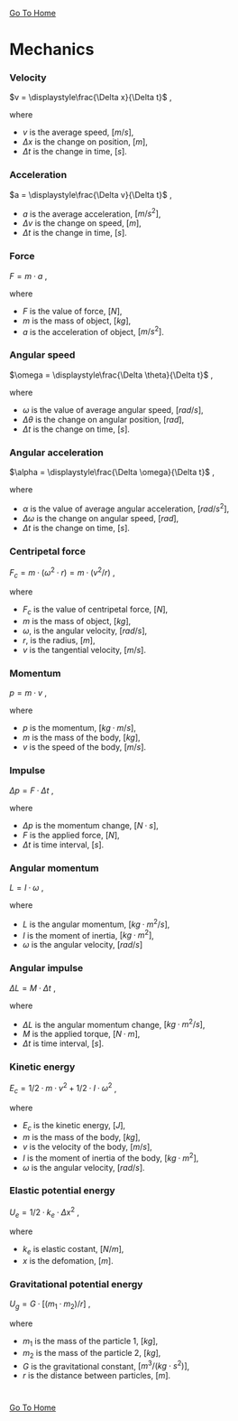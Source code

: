 [Go To Home](https://github.com/melchiorrecaruso/ADimPas)

# Mechanics

### Velocity

$v = \displaystyle\frac{\Delta x}{\Delta t}$ ,

where

- $v$ is the average speed, $[m/s]$,
- $\Delta x$ is the change on position, $[m]$,
- $\Delta t$ is the change in time, $[s]$.

### Acceleration

$a = \displaystyle\frac{\Delta v}{\Delta t}$ ,

- $a$ is the average acceleration, $[m/s^2]$,
- $\Delta v$ is the change on speed, $[m]$,
- $\Delta t$ is the change in time, $[s]$.

### Force

$F = m·a$ ,

where

- $F$ is the value of force, $[N]$,
- $m$ is the mass of object, $[kg]$,
- $a$ is the acceleration of object, $[m/s^2]$.

### Angular speed

$\omega = \displaystyle\frac{\Delta \theta}{\Delta t}$ ,

where

- $\omega$ is the value of average angular speed, $[rad/s]$,
- $\Delta \theta$ is the change on angular position, $[rad]$,
- $\Delta t$ is the change on time, $[s]$.

### Angular acceleration

$\alpha = \displaystyle\frac{\Delta \omega}{\Delta t}$ ,

where

- $\alpha$ is the value of average angular acceleration, $[rad/s^2]$,
- $\Delta \omega$ is the change on angular speed, $[rad]$,
- $\Delta t$ is the change on time, $[s]$.

### Centripetal force

$F_c = m·(ω^2·r) = m·(v^2/r)$ ,

where

- $F_c$ is the value of centripetal force, $[N]$,
- $m$ is the mass of object, $[kg]$,
- $ω$, is the angular velocity, $[rad/s]$,
- $r$, is the radius, $[m]$,
- $v$ is the tangential velocity, $[m/s]$.

### Momentum

$p = m·v$ ,

where

- $p$ is the momentum, $[kg·m/s]$,
- $m$ is the mass of the body, $[kg]$,
- $v$ is the speed of the body, $[m/s]$.

### Impulse

$Δp = F·Δt$ ,

where

- $Δp$ is the momentum change, $[N·s]$,
- $F$ is the applied force, $[N]$, 
- $Δt$ is time interval, $[s]$.

### Angular momentum

$L = I·ω$ ,

where

- $L$ is the angular momentum, $[kg·m^2/s]$,
- $I$ is the moment of inertia, $[kg·m^2]$,
- $ω$ is the angular velocity, $[rad/s]$

### Angular impulse

$ΔL = M·Δt$ ,

where

- $ΔL$ is the angular momentum change, $[kg·m^2/s]$,
- $M$ is the applied torque, $[N·m]$,
- $Δt$ is time interval, $[s]$.

### Kinetic energy

$E_c = 1/2·m·v^2 + 1/2·I·ω^2$ ,

where

- $E_c$ is the kinetic energy, $[J]$,
- $m$ is the mass of the body, $[kg]$,
- $v$ is the velocity of the body, $[m/s]$,
- $I$ is the moment of inertia of the body, $[kg·m^2]$,
- $ω$ is the angular velocity, $[rad/s]$.

### Elastic potential energy

$U_e = 1/2·k_e·Δx^2$ ,

where

- $k_e$ is elastic costant, $[N/m]$,
- $x$ is the defomation, $[m]$.

### Gravitational potential energy

$U_g = G·[(m_1·m_2)/r]$ ,

where

- $m_1$ is the mass of the particle 1, $[kg]$,
- $m_2$ is the mass of the particle 2, $[kg]$,
- $G$ is the gravitational constant, $[m^3/(kg⋅s^2)]$,
- $r$ is the distance between particles, $[m]$.

#
[Go To Home](https://github.com/melchiorrecaruso/ADimPas)